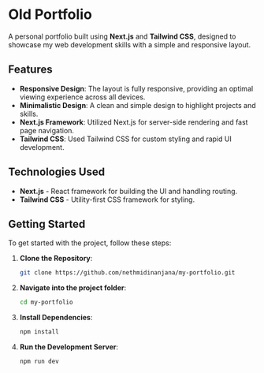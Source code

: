 # Old Portfolio

A personal portfolio built using **Next.js** and **Tailwind CSS**, designed to showcase my web development skills with a simple and responsive layout.

## Features

- **Responsive Design**: The layout is fully responsive, providing an optimal viewing experience across all devices.
- **Minimalistic Design**: A clean and simple design to highlight projects and skills.
- **Next.js Framework**: Utilized Next.js for server-side rendering and fast page navigation.
- **Tailwind CSS**: Used Tailwind CSS for custom styling and rapid UI development.

## Technologies Used

- **Next.js** - React framework for building the UI and handling routing.
- **Tailwind CSS** - Utility-first CSS framework for styling.

## Getting Started

To get started with the project, follow these steps:

1. **Clone the Repository**:

    ```bash
    git clone https://github.com/nethmidinanjana/my-portfolio.git
    ```

2. **Navigate into the project folder**:

    ```bash
    cd my-portfolio
    ```

3. **Install Dependencies**:

    ```bash
    npm install
    ```

4. **Run the Development Server**:

    ```bash
    npm run dev
    ```
